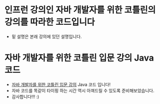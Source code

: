 # 인프런 강의인 자바 개발자를 위한 코틀린의 강의를 따라한 코드입니다
- 밑 설명은 본래 강의에 있던 설명입니다.

# 자바 개발자를 위한 코틀린 입문 강의 Java 코드

- [자바 개발자를 위한 코틀린 입문 강의](https://inf.run/A9p7) Java 코드 입니다!
- 자바 코드를 똑같이 타이핑 하는 시간 역시 아껴드릴 수 있도록 준비해보았습니다.
- 감사합니다!!! :)

